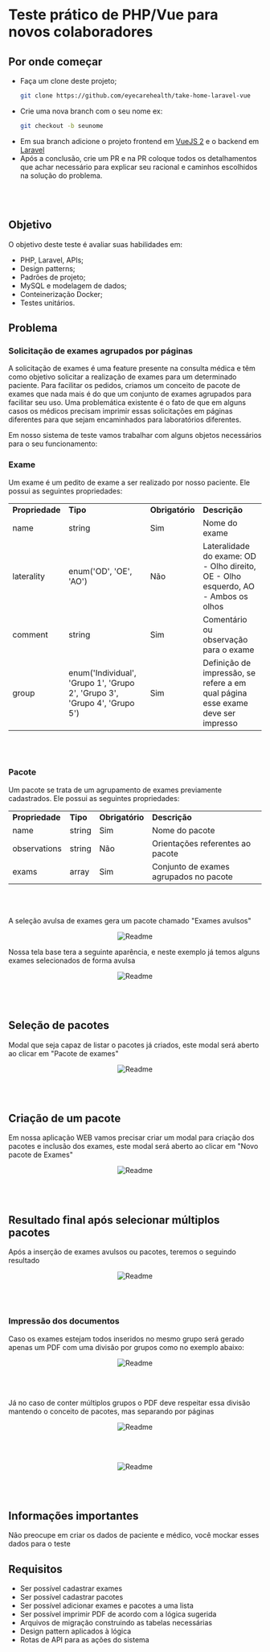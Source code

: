 # Teste prático de PHP/Vue para novos colaboradores


## Por onde começar

* Faça um clone deste projeto;
    ```bash
    git clone https://github.com/eyecarehealth/take-home-laravel-vue
    ```
* Crie uma nova branch com o seu nome ex:
    ```bash
    git checkout -b seunome
    ```
* Em sua branch adicione o projeto frontend em <a href="https://v2.vuejs.org/">VueJS 2</a> e o backend em <a href="https://laravel.com/docs/12.x">Laravel</a>
* Após a conclusão, crie um PR e na PR coloque todos os detalhamentos que achar necessário para explicar seu racional e caminhos escolhidos na solução do problema.

<br/><br/>


## Objetivo
O objetivo deste teste é avaliar suas habilidades em:
* PHP, Laravel, APIs;
* Design patterns;
* Padrões de projeto;
* MySQL e modelagem de dados;
* Conteinerização Docker;
* Testes unitários.


## Problema

### Solicitação de exames agrupados por páginas

A solicitação de exames é uma feature presente na consulta médica e têm como objetivo solicitar a realização de exames para um determinado paciente. Para facilitar os pedidos, criamos um conceito de pacote de exames que nada mais é do que um conjunto de exames agrupados para facilitar seu uso. Uma problemática existente é o fato de que em alguns casos os médicos precisam imprimir essas solicitações em páginas diferentes para que sejam encaminhados para laboratórios diferentes.

Em nosso sistema de teste vamos trabalhar com alguns objetos necessários para o seu funcionamento:

### Exame
Um exame é um pedito de exame a ser realizado por nosso paciente. Ele possui as seguintes propriedades:

<table>
    <tr>
        <td><b>Propriedade</b></td>
        <td><b>Tipo</b></td>
        <td><b>Obrigatório</b></td>
        <td><b>Descrição</b></td>
    </tr>
    <tr>
        <td>name</td>
        <td>string</td>
        <td>Sim</td>
        <td>Nome do exame</td>
    </tr>
    <tr>
        <td>laterality</td>
        <td>enum('OD', 'OE', 'AO')</td>
        <td>Não</td>
        <td>Lateralidade do exame: OD - Olho direito, OE - Olho esquerdo, AO - Ambos os olhos</td>
    </tr>
    <tr>
        <td>comment</td>
        <td>string</td>
        <td>Sim</td>
        <td>Comentário ou observação para o exame</td>
    </tr>
    <tr>
        <td>group</td>
        <td>enum('Individual', 'Grupo 1', 'Grupo 2', 'Grupo 3', 'Grupo 4', 'Grupo 5')</td>
        <td>Sim</td>
        <td>Definição de impressão, se refere a em qual página esse exame deve ser impresso</td>
    </tr>
</table>

<br/><br/>

### Pacote
Um pacote se trata de um agrupamento de exames previamente cadastrados. Ele possui as seguintes propriedades:

<table>
    <tr>
        <td><b>Propriedade</b></td>
        <td><b>Tipo</b></td>
        <td><b>Obrigatório</b></td>
        <td><b>Descrição</b></td>
    </tr>
    <tr>
        <td>name</td>
        <td>string</td>
        <td>Sim</td>
        <td>Nome do pacote</td>
    </tr>
    <tr>
        <td>observations</td>
        <td>string</td>
        <td>Não</td>
        <td>Orientações referentes ao pacote</td>
    </tr>
    <tr>
        <td>exams</td>
        <td>array</td>
        <td>Sim</td>
        <td>Conjunto de exames agrupados no pacote</td>
    </tr>
</table>

<br/><br/>


A seleção avulsa de exames gera um pacote chamado "Exames avulsos"
<br/>
<p align="center" id="top">
    <img alt="Readme" title="Readme GIF" src="./assets/selecionar_exames.png" />
</p>


Nossa tela base tera a seguinte aparência, e neste exemplo já temos alguns exames selecionados de forma avulsa
<br/>
<p align="center" id="top">
    <img alt="Readme" title="Readme GIF" src="./assets/componente_solicitacao_exames.png" />
</p>

<br/><br/>

## Seleção de pacotes

Modal que seja capaz de listar o pacotes já criados, este modal será aberto ao clicar em "Pacote de exames"
<br/>
<p align="center" id="top">
    <img alt="Readme" title="Readme GIF" src="./assets/modal_pacotes.png" />
</p>
<br/><br/>

## Criação de um pacote

Em nossa aplicação WEB vamos precisar criar um modal para criação dos pacotes e inclusão dos exames, este modal será aberto ao clicar em "Novo pacote de Exames"

<p align="center" id="top">
    <img alt="Readme" title="Readme GIF" src="./assets/modal_pacote_create.png" />
</p>
<br/><br/>

## Resultado final após selecionar múltiplos pacotes

Após a inserção de exames avulsos ou pacotes, teremos o seguindo resultado
<br/>

<p align="center" id="top">
    <img alt="Readme" title="Readme GIF" src="./assets/componente_solicitacao_exames_pacotes.png" />
</p>
<br/><br/>


### Impressão dos documentos

Caso os exames estejam todos inseridos no mesmo grupo será gerado apenas um PDF com uma divisão por grupos como no exemplo abaixo:

<p align="center" id="top">
    <img alt="Readme" title="Readme GIF" src="./assets/um_grupo.png" />
</p>
<br/><br/>

Já no caso de conter múltiplos grupos o PDF deve respeitar essa divisão mantendo o conceito de pacotes, mas separando por páginas

<p align="center" id="top">
    <img alt="Readme" title="Readme GIF" src="./assets/exames_multi_grupos.png" />
</p>
<br/><br/>

<p align="center" id="top">
    <img alt="Readme" title="Readme GIF" src="./assets/exames_multi_pdfs.png" />
</p>
<br/><br/>


## Informações importantes
Não preocupe em criar os dados de paciente e médico, você mockar esses dados para o teste


## Requisitos

* Ser possível cadastrar exames
* Ser possível cadastrar pacotes
* Ser possível adicionar exames e pacotes a uma lista
* Ser possível imprimir PDF de acordo com a lógica sugerida
* Arquivos de migração construindo as tabelas necessárias
* Design pattern aplicados à lógica
* Rotas de API para as ações do sistema

